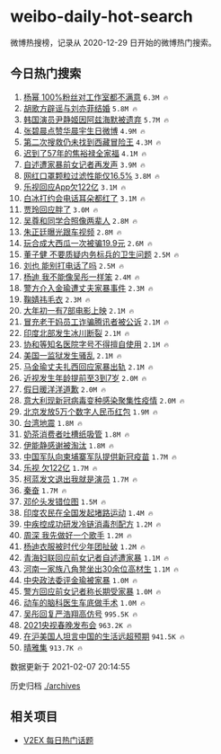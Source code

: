 # weibo-daily-hot-search

微博热搜榜，记录从 2020-12-29 日开始的微博热门搜索。

## 今日热门搜索

<!-- BEGIN -->

1. [杨幂 100%粉丝对工作室都不满意](https://s.weibo.com/weibo?q=%E6%9D%A8%E5%B9%82%20100%25%E7%B2%89%E4%B8%9D%E5%AF%B9%E5%B7%A5%E4%BD%9C%E5%AE%A4%E9%83%BD%E4%B8%8D%E6%BB%A1%E6%84%8F&Refer=top) `6.3M 🔥`
1. [胡歌方辟谣与刘亦菲结婚](https://s.weibo.com/weibo?q=%23%E8%83%A1%E6%AD%8C%E6%96%B9%E8%BE%9F%E8%B0%A3%E4%B8%8E%E5%88%98%E4%BA%A6%E8%8F%B2%E7%BB%93%E5%A9%9A%23&Refer=top) `5.8M 🔥`
1. [韩国演员尹静姬因阿兹海默被遗弃](https://s.weibo.com/weibo?q=%E9%9F%A9%E5%9B%BD%E6%BC%94%E5%91%98%E5%B0%B9%E9%9D%99%E5%A7%AC%E5%9B%A0%E9%98%BF%E5%85%B9%E6%B5%B7%E9%BB%98%E8%A2%AB%E9%81%97%E5%BC%83&Refer=top) `5.7M 🔥`
1. [张碧晨点赞华晨宇生日微博](https://s.weibo.com/weibo?q=%23%E5%BC%A0%E7%A2%A7%E6%99%A8%E7%82%B9%E8%B5%9E%E5%8D%8E%E6%99%A8%E5%AE%87%E7%94%9F%E6%97%A5%E5%BE%AE%E5%8D%9A%23&Refer=top) `4.9M 🔥`
1. [第二次搜救仍未找到西藏冒险王](https://s.weibo.com/weibo?q=%23%E7%AC%AC%E4%BA%8C%E6%AC%A1%E6%90%9C%E6%95%91%E4%BB%8D%E6%9C%AA%E6%89%BE%E5%88%B0%E8%A5%BF%E8%97%8F%E5%86%92%E9%99%A9%E7%8E%8B%23&Refer=top) `4.3M 🔥`
1. [迟到了57年的焦裕禄全家福](https://s.weibo.com/weibo?q=%23%E8%BF%9F%E5%88%B0%E4%BA%8657%E5%B9%B4%E7%9A%84%E7%84%A6%E8%A3%95%E7%A6%84%E5%85%A8%E5%AE%B6%E7%A6%8F%23&Refer=top) `4.1M 🔥`
1. [自述遭家暴前女记者再发声](https://s.weibo.com/weibo?q=%23%E8%87%AA%E8%BF%B0%E9%81%AD%E5%AE%B6%E6%9A%B4%E5%89%8D%E5%A5%B3%E8%AE%B0%E8%80%85%E5%86%8D%E5%8F%91%E5%A3%B0%23&Refer=top) `3.9M 🔥`
1. [网红口罩颗粒过滤性能仅16.5%](https://s.weibo.com/weibo?q=%23%E7%BD%91%E7%BA%A2%E5%8F%A3%E7%BD%A9%E9%A2%97%E7%B2%92%E8%BF%87%E6%BB%A4%E6%80%A7%E8%83%BD%E4%BB%8516.5%25%23&Refer=top) `3.8M 🔥`
1. [乐视回应App欠122亿](https://s.weibo.com/weibo?q=%23%E4%B9%90%E8%A7%86%E5%9B%9E%E5%BA%94App%E6%AC%A0122%E4%BA%BF%23&Refer=top) `3.1M 🔥`
1. [白冰打约会电话耳朵都红了](https://s.weibo.com/weibo?q=%23%E7%99%BD%E5%86%B0%E6%89%93%E7%BA%A6%E4%BC%9A%E7%94%B5%E8%AF%9D%E8%80%B3%E6%9C%B5%E9%83%BD%E7%BA%A2%E4%BA%86%23&Refer=top) `3.1M 🔥`
1. [贾玲回应胖了](https://s.weibo.com/weibo?q=%E8%B4%BE%E7%8E%B2%E5%9B%9E%E5%BA%94%E8%83%96%E4%BA%86&Refer=top) `3.0M 🔥`
1. [吴尊和同学合照像两辈人](https://s.weibo.com/weibo?q=%23%E5%90%B4%E5%B0%8A%E5%92%8C%E5%90%8C%E5%AD%A6%E5%90%88%E7%85%A7%E5%83%8F%E4%B8%A4%E8%BE%88%E4%BA%BA%23&Refer=top) `2.8M 🔥`
1. [朱正廷曝光跟车视频](https://s.weibo.com/weibo?q=%23%E6%9C%B1%E6%AD%A3%E5%BB%B7%E6%9B%9D%E5%85%89%E8%B7%9F%E8%BD%A6%E8%A7%86%E9%A2%91%23&Refer=top) `2.8M 🔥`
1. [玩合成大西瓜一次被骗19.9元](https://s.weibo.com/weibo?q=%23%E7%8E%A9%E5%90%88%E6%88%90%E5%A4%A7%E8%A5%BF%E7%93%9C%E4%B8%80%E6%AC%A1%E8%A2%AB%E9%AA%9719.9%E5%85%83%23&Refer=top) `2.6M 🔥`
1. [董子健 不要质疑内务标兵的卫生问题](https://s.weibo.com/weibo?q=%E8%91%A3%E5%AD%90%E5%81%A5%20%E4%B8%8D%E8%A6%81%E8%B4%A8%E7%96%91%E5%86%85%E5%8A%A1%E6%A0%87%E5%85%B5%E7%9A%84%E5%8D%AB%E7%94%9F%E9%97%AE%E9%A2%98&Refer=top) `2.5M 🔥`
1. [刘也 能别打电话了吗](https://s.weibo.com/weibo?q=%E5%88%98%E4%B9%9F%20%E8%83%BD%E5%88%AB%E6%89%93%E7%94%B5%E8%AF%9D%E4%BA%86%E5%90%97&Refer=top) `2.5M 🔥`
1. [杨迪 我不能像吴彤一样笨](https://s.weibo.com/weibo?q=%E6%9D%A8%E8%BF%AA%20%E6%88%91%E4%B8%8D%E8%83%BD%E5%83%8F%E5%90%B4%E5%BD%A4%E4%B8%80%E6%A0%B7%E7%AC%A8&Refer=top) `2.4M 🔥`
1. [警方介入金瑜遭丈夫家暴事件](https://s.weibo.com/weibo?q=%23%E8%AD%A6%E6%96%B9%E4%BB%8B%E5%85%A5%E9%87%91%E7%91%9C%E9%81%AD%E4%B8%88%E5%A4%AB%E5%AE%B6%E6%9A%B4%E4%BA%8B%E4%BB%B6%23&Refer=top) `2.3M 🔥`
1. [鞠婧祎毛衣](https://s.weibo.com/weibo?q=%23%E9%9E%A0%E5%A9%A7%E7%A5%8E%E6%AF%9B%E8%A1%A3%23&Refer=top) `2.3M 🔥`
1. [大年初一有7部电影上映](https://s.weibo.com/weibo?q=%23%E5%A4%A7%E5%B9%B4%E5%88%9D%E4%B8%80%E6%9C%897%E9%83%A8%E7%94%B5%E5%BD%B1%E4%B8%8A%E6%98%A0%23&Refer=top) `2.1M 🔥`
1. [冒充老干妈员工诈骗腾讯者被公诉](https://s.weibo.com/weibo?q=%23%E5%86%92%E5%85%85%E8%80%81%E5%B9%B2%E5%A6%88%E5%91%98%E5%B7%A5%E8%AF%88%E9%AA%97%E8%85%BE%E8%AE%AF%E8%80%85%E8%A2%AB%E5%85%AC%E8%AF%89%23&Refer=top) `2.1M 🔥`
1. [印度北部发生冰川断裂](https://s.weibo.com/weibo?q=%E5%8D%B0%E5%BA%A6%E5%8C%97%E9%83%A8%E5%8F%91%E7%94%9F%E5%86%B0%E5%B7%9D%E6%96%AD%E8%A3%82&Refer=top) `2.1M 🔥`
1. [协和等知名医院字号不得擅自使用](https://s.weibo.com/weibo?q=%23%E5%8D%8F%E5%92%8C%E7%AD%89%E7%9F%A5%E5%90%8D%E5%8C%BB%E9%99%A2%E5%AD%97%E5%8F%B7%E4%B8%8D%E5%BE%97%E6%93%85%E8%87%AA%E4%BD%BF%E7%94%A8%23&Refer=top) `2.1M 🔥`
1. [美国一监狱发生骚乱](https://s.weibo.com/weibo?q=%E7%BE%8E%E5%9B%BD%E4%B8%80%E7%9B%91%E7%8B%B1%E5%8F%91%E7%94%9F%E9%AA%9A%E4%B9%B1&Refer=top) `2.1M 🔥`
1. [马金瑜丈夫扎西回应家暴出轨](https://s.weibo.com/weibo?q=%E9%A9%AC%E9%87%91%E7%91%9C%E4%B8%88%E5%A4%AB%E6%89%8E%E8%A5%BF%E5%9B%9E%E5%BA%94%E5%AE%B6%E6%9A%B4%E5%87%BA%E8%BD%A8&Refer=top) `2.1M 🔥`
1. [近视发生年龄提前至3到7岁](https://s.weibo.com/weibo?q=%23%E8%BF%91%E8%A7%86%E5%8F%91%E7%94%9F%E5%B9%B4%E9%BE%84%E6%8F%90%E5%89%8D%E8%87%B33%E5%88%B07%E5%B2%81%23&Refer=top) `2.0M 🔥`
1. [假日暖洋洋道歉](https://s.weibo.com/weibo?q=%E5%81%87%E6%97%A5%E6%9A%96%E6%B4%8B%E6%B4%8B%E9%81%93%E6%AD%89&Refer=top) `2.0M 🔥`
1. [意大利现新冠病毒变种感染聚集性疫情](https://s.weibo.com/weibo?q=%23%E6%84%8F%E5%A4%A7%E5%88%A9%E7%8E%B0%E6%96%B0%E5%86%A0%E7%97%85%E6%AF%92%E5%8F%98%E7%A7%8D%E6%84%9F%E6%9F%93%E8%81%9A%E9%9B%86%E6%80%A7%E7%96%AB%E6%83%85%23&Refer=top) `2.0M 🔥`
1. [北京发放5万个数字人民币红包](https://s.weibo.com/weibo?q=%23%E5%8C%97%E4%BA%AC%E5%8F%91%E6%94%BE5%E4%B8%87%E4%B8%AA%E6%95%B0%E5%AD%97%E4%BA%BA%E6%B0%91%E5%B8%81%E7%BA%A2%E5%8C%85%23&Refer=top) `1.9M 🔥`
1. [台湾地震](https://s.weibo.com/weibo?q=%E5%8F%B0%E6%B9%BE%E5%9C%B0%E9%9C%87&Refer=top) `1.8M 🔥`
1. [奶茶消费者吐槽纸吸管](https://s.weibo.com/weibo?q=%23%E5%A5%B6%E8%8C%B6%E6%B6%88%E8%B4%B9%E8%80%85%E5%90%90%E6%A7%BD%E7%BA%B8%E5%90%B8%E7%AE%A1%23&Refer=top) `1.8M 🔥`
1. [伊能静感谢被淘汰](https://s.weibo.com/weibo?q=%23%E4%BC%8A%E8%83%BD%E9%9D%99%E6%84%9F%E8%B0%A2%E8%A2%AB%E6%B7%98%E6%B1%B0%23&Refer=top) `1.8M 🔥`
1. [中国军队向柬埔寨军队提供新冠疫苗](https://s.weibo.com/weibo?q=%E4%B8%AD%E5%9B%BD%E5%86%9B%E9%98%9F%E5%90%91%E6%9F%AC%E5%9F%94%E5%AF%A8%E5%86%9B%E9%98%9F%E6%8F%90%E4%BE%9B%E6%96%B0%E5%86%A0%E7%96%AB%E8%8B%97&Refer=top) `1.7M 🔥`
1. [乐视 欠122亿](https://s.weibo.com/weibo?q=%E4%B9%90%E8%A7%86%20%E6%AC%A0122%E4%BA%BF&Refer=top) `1.7M 🔥`
1. [柯蓝发文退出我就是演员](https://s.weibo.com/weibo?q=%23%E6%9F%AF%E8%93%9D%E5%8F%91%E6%96%87%E9%80%80%E5%87%BA%E6%88%91%E5%B0%B1%E6%98%AF%E6%BC%94%E5%91%98%23&Refer=top) `1.7M 🔥`
1. [秦奋](https://s.weibo.com/weibo?q=%E7%A7%A6%E5%A5%8B&Refer=top) `1.7M 🔥`
1. [邓伦头发错位图](https://s.weibo.com/weibo?q=%23%E9%82%93%E4%BC%A6%E5%A4%B4%E5%8F%91%E9%94%99%E4%BD%8D%E5%9B%BE%23&Refer=top) `1.5M 🔥`
1. [印度农民在全国发起堵路运动](https://s.weibo.com/weibo?q=%E5%8D%B0%E5%BA%A6%E5%86%9C%E6%B0%91%E5%9C%A8%E5%85%A8%E5%9B%BD%E5%8F%91%E8%B5%B7%E5%A0%B5%E8%B7%AF%E8%BF%90%E5%8A%A8&Refer=top) `1.4M 🔥`
1. [中疾控成功研发冷链消毒剂配方](https://s.weibo.com/weibo?q=%23%E4%B8%AD%E7%96%BE%E6%8E%A7%E6%88%90%E5%8A%9F%E7%A0%94%E5%8F%91%E5%86%B7%E9%93%BE%E6%B6%88%E6%AF%92%E5%89%82%E9%85%8D%E6%96%B9%23&Refer=top) `1.2M 🔥`
1. [周深 我先做好一个歌手](https://s.weibo.com/weibo?q=%E5%91%A8%E6%B7%B1%20%E6%88%91%E5%85%88%E5%81%9A%E5%A5%BD%E4%B8%80%E4%B8%AA%E6%AD%8C%E6%89%8B&Refer=top) `1.2M 🔥`
1. [杨迪衣服被时代少年团扯破](https://s.weibo.com/weibo?q=%23%E6%9D%A8%E8%BF%AA%E8%A1%A3%E6%9C%8D%E8%A2%AB%E6%97%B6%E4%BB%A3%E5%B0%91%E5%B9%B4%E5%9B%A2%E6%89%AF%E7%A0%B4%23&Refer=top) `1.2M 🔥`
1. [青海妇联回应前女记者自述遭家暴](https://s.weibo.com/weibo?q=%23%E9%9D%92%E6%B5%B7%E5%A6%87%E8%81%94%E5%9B%9E%E5%BA%94%E5%89%8D%E5%A5%B3%E8%AE%B0%E8%80%85%E8%87%AA%E8%BF%B0%E9%81%AD%E5%AE%B6%E6%9A%B4%23&Refer=top) `1.1M 🔥`
1. [河南一家族八角凳坐出30余位高材生](https://s.weibo.com/weibo?q=%23%E6%B2%B3%E5%8D%97%E4%B8%80%E5%AE%B6%E6%97%8F%E5%85%AB%E8%A7%92%E5%87%B3%E5%9D%90%E5%87%BA30%E4%BD%99%E4%BD%8D%E9%AB%98%E6%9D%90%E7%94%9F%23&Refer=top) `1.1M 🔥`
1. [中央政法委评金瑜被家暴](https://s.weibo.com/weibo?q=%E4%B8%AD%E5%A4%AE%E6%94%BF%E6%B3%95%E5%A7%94%E8%AF%84%E9%87%91%E7%91%9C%E8%A2%AB%E5%AE%B6%E6%9A%B4&Refer=top) `1.0M 🔥`
1. [警方回应前女记者称长期受家暴](https://s.weibo.com/weibo?q=%23%E8%AD%A6%E6%96%B9%E5%9B%9E%E5%BA%94%E5%89%8D%E5%A5%B3%E8%AE%B0%E8%80%85%E7%A7%B0%E9%95%BF%E6%9C%9F%E5%8F%97%E5%AE%B6%E6%9A%B4%23&Refer=top) `1.0M 🔥`
1. [动车的脑科医生车底做手术](https://s.weibo.com/weibo?q=%23%E5%8A%A8%E8%BD%A6%E7%9A%84%E8%84%91%E7%A7%91%E5%8C%BB%E7%94%9F%E8%BD%A6%E5%BA%95%E5%81%9A%E6%89%8B%E6%9C%AF%23&Refer=top) `1.0M 🔥`
1. [吴彤回复严浩翔高仿号](https://s.weibo.com/weibo?q=%23%E5%90%B4%E5%BD%A4%E5%9B%9E%E5%A4%8D%E4%B8%A5%E6%B5%A9%E7%BF%94%E9%AB%98%E4%BB%BF%E5%8F%B7%23&Refer=top) `995.5K 🔥`
1. [2021央视春晚发布会](https://s.weibo.com/weibo?q=%232021%E5%A4%AE%E8%A7%86%E6%98%A5%E6%99%9A%E5%8F%91%E5%B8%83%E4%BC%9A%23&Refer=top) `963.2K 🔥`
1. [在沪美国人坦言中国的生活远超预期](https://s.weibo.com/weibo?q=%23%E5%9C%A8%E6%B2%AA%E7%BE%8E%E5%9B%BD%E4%BA%BA%E5%9D%A6%E8%A8%80%E4%B8%AD%E5%9B%BD%E7%9A%84%E7%94%9F%E6%B4%BB%E8%BF%9C%E8%B6%85%E9%A2%84%E6%9C%9F%23&Refer=top) `941.5K 🔥`
1. [晴雅集](https://s.weibo.com/weibo?q=%E6%99%B4%E9%9B%85%E9%9B%86&Refer=top) `913.7K 🔥`

数据更新于 2021-02-07 20:14:55

<!-- END -->

历史归档 [./archives](./archives)

## 相关项目

- [V2EX 每日热门话题](https://github.com/realLeonardo/v2ex-daily-hot-topic)
